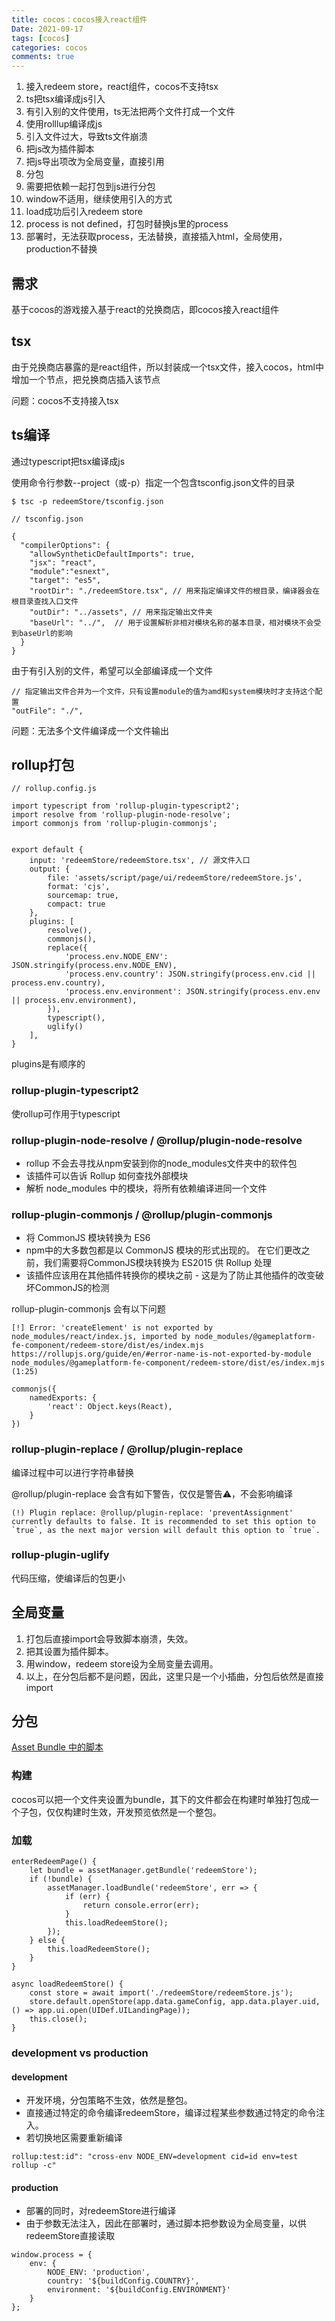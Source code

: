 ```yaml
---
title: cocos：cocos接入react组件
Date: 2021-09-17
tags: [cocos]
categories: cocos
comments: true
---
```


1. 接入redeem store，react组件，cocos不支持tsx
2. ts把tsx编译成js引入
3. 有引入别的文件使用，ts无法把两个文件打成一个文件
4. 使用rolllup编译成js
5. 引入文件过大，导致ts文件崩溃
6. 把js改为插件脚本
7. 把js导出项改为全局变量，直接引用
8. 分包
9. 需要把依赖一起打包到js进行分包
10. window不适用，继续使用引入的方式
11. load成功后引入redeem store
12. process is not defined，打包时替换js里的process
13. 部署时，无法获取process，无法替换，直接插入html，全局使用，production不替换

## 需求
基于cocos的游戏接入基于react的兑换商店，即cocos接入react组件

## tsx
由于兑换商店暴露的是react组件，所以封装成一个tsx文件，接入cocos，html中增加一个节点，把兑换商店插入该节点

问题：cocos不支持接入tsx

## ts编译
通过typescript把tsx编译成js

使用命令行参数--project（或-p）指定一个包含tsconfig.json文件的目录
```
$ tsc -p redeemStore/tsconfig.json
```

```
// tsconfig.json

{
  "compilerOptions": {
    "allowSyntheticDefaultImports": true,
    "jsx": "react",
    "module":"esnext",
    "target": "es5",
    "rootDir": "./redeemStore.tsx", // 用来指定编译文件的根目录，编译器会在根目录查找入口文件
    "outDir": "../assets", // 用来指定输出文件夹
    "baseUrl": "../",  // 用于设置解析非相对模块名称的基本目录，相对模块不会受到baseUrl的影响
  }
}
```

由于有引入别的文件，希望可以全部编译成一个文件

```
// 指定输出文件合并为一个文件，只有设置module的值为amd和system模块时才支持这个配置
"outFile": "./",
```

问题：无法多个文件编译成一个文件输出

## rollup打包

```
// rollup.config.js

import typescript from 'rollup-plugin-typescript2';
import resolve from 'rollup-plugin-node-resolve';
import commonjs from 'rollup-plugin-commonjs';


export default {
    input: 'redeemStore/redeemStore.tsx', // 源文件入口
    output: {
        file: 'assets/script/page/ui/redeemStore/redeemStore.js',
        format: 'cjs',
        sourcemap: true,
        compact: true
    },
    plugins: [
        resolve(),
        commonjs(),
        replace({
            'process.env.NODE_ENV': JSON.stringify(process.env.NODE_ENV),
            'process.env.country': JSON.stringify(process.env.cid || process.env.country),
            'process.env.environment': JSON.stringify(process.env.env || process.env.environment),
        }),
        typescript(),
        uglify()
    ],
}
```
plugins是有顺序的
### rollup-plugin-typescript2
使rollup可作用于typescript

### rollup-plugin-node-resolve / @rollup/plugin-node-resolve
- rollup 不会去寻找从npm安装到你的node_modules文件夹中的软件包
- 该插件可以告诉 Rollup 如何查找外部模块
- 解析 node_modules 中的模块，将所有依赖编译进同一个文件

### rollup-plugin-commonjs / @rollup/plugin-commonjs
- 将 CommonJS 模块转换为 ES6
- npm中的大多数包都是以 CommonJS 模块的形式出现的。 在它们更改之前，我们需要将CommonJS模块转换为 ES2015 供 Rollup 处理
- 该插件应该用在其他插件转换你的模块之前 - 这是为了防止其他插件的改变破坏CommonJS的检测

rollup-plugin-commonjs 会有以下问题
```
[!] Error: 'createElement' is not exported by node_modules/react/index.js, imported by node_modules/@gameplatform-fe-component/redeem-store/dist/es/index.mjs
https://rollupjs.org/guide/en/#error-name-is-not-exported-by-module
node_modules/@gameplatform-fe-component/redeem-store/dist/es/index.mjs (1:25)
```

```
commonjs({
    namedExports: {
        'react': Object.keys(React),
    }
})
```

### rollup-plugin-replace / @rollup/plugin-replace

编译过程中可以进行字符串替换

@rollup/plugin-replace 会含有如下警告，仅仅是警告⚠️，不会影响编译
```
(!) Plugin replace: @rollup/plugin-replace: 'preventAssignment' currently defaults to false. It is recommended to set this option to `true`, as the next major version will default this option to `true`.
```
### rollup-plugin-uglify
代码压缩，使编译后的包更小

## 全局变量
1. 打包后直接import会导致脚本崩溃，失效。
2. 把其设置为插件脚本。
3. 用window，redeem store设为全局变量去调用。
4. 以上，在分包后都不是问题，因此，这里只是一个小插曲，分包后依然是直接import

## 分包

[Asset Bundle 中的脚本](https://docs.cocos.com/creator/3.2/manual/zh/asset/bundle.html#asset-bundle-%E4%B8%AD%E7%9A%84%E8%84%9A%E6%9C%AC)

### 构建
cocos可以把一个文件夹设置为bundle，其下的文件都会在构建时单独打包成一个子包，仅仅构建时生效，开发预览依然是一个整包。

### 加载

```
enterRedeemPage() {
    let bundle = assetManager.getBundle('redeemStore');
    if (!bundle) {
        assetManager.loadBundle('redeemStore', err => {
            if (err) {
                return console.error(err);
            }
            this.loadRedeemStore();
        });
    } else {
        this.loadRedeemStore();
    }
}

async loadRedeemStore() {
    const store = await import('./redeemStore/redeemStore.js');
    store.default.openStore(app.data.gameConfig, app.data.player.uid, () => app.ui.open(UIDef.UILandingPage));
    this.close();
}
```

### development vs production
#### development
- 开发环境，分包策略不生效，依然是整包。
- 直接通过特定的命令编译redeemStore，编译过程某些参数通过特定的命令注入。
- 若切换地区需要重新编译

```
rollup:test:id": "cross-env NODE_ENV=development cid=id env=test rollup -c"
```
#### production
- 部署的同时，对redeemStore进行编译
- 由于参数无法注入，因此在部署时，通过脚本把参数设为全局变量，以供redeemStore直接读取

```
window.process = {
    env: {
        NODE_ENV: 'production',
        country: '${buildConfig.COUNTRY}',
        environment: '${buildConfig.ENVIRONMENT}'
    }
};
```

